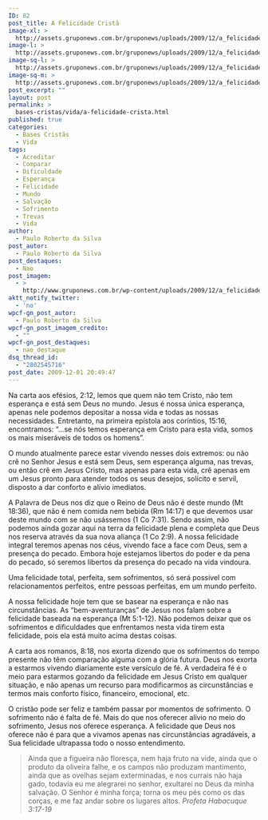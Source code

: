 ```yaml
---
ID: 82
post_title: A Felicidade Cristã
image-xl: >
  http://assets.gruponews.com.br/gruponews/uploads/2009/12/a_felicidade_crista.jpg
image-l: >
  http://assets.gruponews.com.br/gruponews/uploads/2009/12/a_felicidade_crista.jpg
image-sq-l: >
  http://assets.gruponews.com.br/gruponews/uploads/2009/12/a_felicidade_crista.jpg
image-sq-m: >
  http://assets.gruponews.com.br/gruponews/uploads/2009/12/a_felicidade_crista-720x550.jpg
post_excerpt: ""
layout: post
permalink: >
  bases-cristas/vida/a-felicidade-crista.html
published: true
categories:
  - Bases Cristãs
  - Vida
tags:
  - Acreditar
  - Comparar
  - Dificuldade
  - Esperança
  - Felicidade
  - Mundo
  - Salvação
  - Sofrimento
  - Trevas
  - Vida
author:
  - Paulo Roberto da Silva
post_autor:
  - Paulo Roberto da Silva
post_destaques:
  - Nao
post_imagem:
  - >
    http://www.gruponews.com.br/wp-content/uploads/2009/12/a_felicidade_crista.jpg
aktt_notify_twitter:
  - 'no'
wpcf-gn_post_autor:
  - Paulo Roberto da Silva
wpcf-gn_post_imagem_credito:
  - ""
wpcf-gn_post_destaques:
  - nao_destaque
dsq_thread_id:
  - "2802545716"
post_date: 2009-12-01 20:49:47
---
```

Na carta aos efésios, 2:12, lemos que quem não tem Cristo, não tem esperança e está sem Deus no mundo. Jesus é nossa única esperança, apenas nele podemos depositar a nossa vida e todas as nossas necessidades. Entretanto, na primeira epístola aos coríntios, 15:16, encontramos: “...se nós temos esperança em Cristo para esta vida, somos os mais miseráveis de todos os homens”.

O mundo atualmente parece estar vivendo nesses dois extremos: ou não crê no Senhor Jesus e está sem Deus, sem esperança alguma, nas trevas, ou então crê em Jesus Cristo, mas apenas para esta vida, crê apenas em um Jesus pronto para atender todos os seus desejos, solícito e servil, disposto a dar conforto e alívio imediatos.

A Palavra de Deus nos diz que o Reino de Deus não é deste mundo (Mt 18:36), que não é nem comida nem bebida (Rm 14:17) e que devemos usar deste mundo com se não usássemos (1 Co 7:31). Sendo assim, não podemos ainda gozar aqui na terra da felicidade plena e completa que Deus nos reserva através da sua nova aliança (1 Co 2:9). A nossa felicidade integral teremos apenas nos céus, vivendo face a face com Deus, sem a presença do pecado. Embora hoje estejamos libertos do poder e da pena do pecado, só seremos libertos da presença do pecado na vida vindoura.

Uma felicidade total, perfeita, sem sofrimentos, só será possível com relacionamentos perfeitos, entre pessoas perfeitas, em um mundo perfeito.

A nossa felicidade hoje tem que se basear na esperança e não nas circunstâncias. As “bem-aventuranças” de Jesus nos falam sobre a felicidade baseada na esperança (Mt 5:1-12). Não podemos deixar que os sofrimentos e dificuldades que enfrentamos nesta vida tirem esta felicidade, pois ela está muito acima destas coisas.

A carta aos romanos, 8:18, nos exorta dizendo que os sofrimentos do tempo presente não têm comparação alguma com a glória futura. Deus nos exorta a estarmos vivendo diariamente este versículo de fé. A verdadeira fé é o meio para estarmos gozando da felicidade em Jesus Cristo em qualquer situação, e não apenas um recurso para modificarmos as circunstâncias e termos mais conforto físico, financeiro, emocional, etc.

O cristão pode ser feliz e também passar por momentos de sofrimento. O sofrimento não é falta de fé. Mais do que nos oferecer alívio no meio do sofrimento, Jesus nos oferece esperança. A felicidade que Deus nos oferece não é para que a vivamos apenas nas circunstâncias agradáveis, a Sua felicidade ultrapassa todo o nosso entendimento.
<blockquote>Ainda que a figueira não floresça, nem haja fruto na vide, ainda que o produto da oliveira falhe, e os campos não produzam mantimento, ainda que as ovelhas sejam exterminadas, e nos currais não haja gado, todavia eu me alegrarei no senhor, exultarei no Deus da minha salvação. O Senhor é minha força; torna os meu pés como os das corças, e me faz andar sobre os lugares altos.
<em>Profeta Habacuque 3:17-19</em></blockquote>